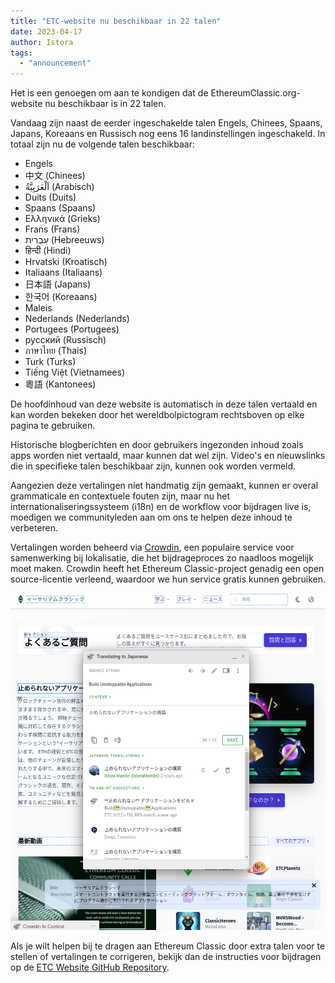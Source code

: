 ```yaml
---
title: "ETC-website nu beschikbaar in 22 talen"
date: 2023-04-17
author: Istora
tags:
  - "announcement"
---
```


Het is een genoegen om aan te kondigen dat de EthereumClassic.org-website nu beschikbaar is in 22 talen.

Vandaag zijn naast de eerder ingeschakelde talen Engels, Chinees, Spaans, Japans, Koreaans en Russisch nog eens 16 landinstellingen ingeschakeld. In totaal zijn nu de volgende talen beschikbaar:

- Engels
- 中文 (Chinees)
- اَلْعَرَبِيَّةُ (Arabisch)
- Duits (Duits)
- Spaans (Spaans)
- Ελληνικά (Grieks)
- Frans (Frans)
- עִבְרִית (Hebreeuws)
- हिन्दी (Hindi)
- Hrvatski (Kroatisch)
- Italiaans (Italiaans)
- 日本語 (Japans)
- 한국어 (Koreaans)
- Maleis
- Nederlands (Nederlands)
- Portugees (Portugees)
- русский (Russisch)
- ภาษาไทย (Thais)
- Turk (Turks)
- Tiếng Việt (Vietnamees)
- 粵語 (Kantonees)

De hoofdinhoud van deze website is automatisch in deze talen vertaald en kan worden bekeken door het wereldbolpictogram rechtsboven op elke pagina te gebruiken.

Historische blogberichten en door gebruikers ingezonden inhoud zoals apps worden niet vertaald, maar kunnen dat wel zijn. Video's en nieuwslinks die in specifieke talen beschikbaar zijn, kunnen ook worden vermeld.

Aangezien deze vertalingen niet handmatig zijn gemaakt, kunnen er overal grammaticale en contextuele fouten zijn, maar nu het internationaliseringssysteem (i18n) en de workflow voor bijdragen live is, moedigen we communityleden aan om ons te helpen deze inhoud te verbeteren.

Vertalingen worden beheerd via [Crowdin](https://crowdin.com), een populaire service voor samenwerking bij lokalisatie, die het bijdrageproces zo naadloos mogelijk moet maken. Crowdin heeft het Ethereum Classic-project genadig een open source-licentie verleend, waardoor we hun service gratis kunnen gebruiken.

![Screenshot van Crowdin Inline Editor](./crowdin.png)

Als je wilt helpen bij te dragen aan Ethereum Classic door extra talen voor te stellen of vertalingen te corrigeren, bekijk dan de instructies voor bijdragen op de [ETC Website GitHub Repository](https://github.com/ethereumclassic/ethereumclassic.github.io).